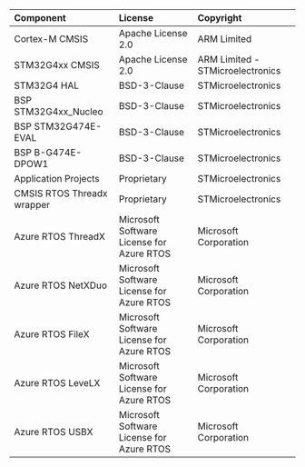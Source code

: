 ﻿| Component                       | License                                               | Copyright |
|:---------                       |:-------                                               |:----------|
| Cortex-M CMSIS                  | Apache License 2.0                                    | ARM Limited |
| STM32G4xx CMSIS                 | Apache License 2.0                                    | ARM Limited - STMicroelectronics |
| STM32G4 HAL                     | BSD-3-Clause                                          | STMicroelectronics |
| BSP STM32G4xx_Nucleo            | BSD-3-Clause                                          | STMicroelectronics |
| BSP STM32G474E-EVAL             | BSD-3-Clause                                          | STMicroelectronics |
| BSP B-G474E-DPOW1               | BSD-3-Clause                                          | STMicroelectronics |
| Application Projects            | Proprietary                                           | STMicroelectronics |
| CMSIS RTOS Threadx wrapper      | Proprietary                                           | STMicroelectronics |
| Azure RTOS ThreadX              | Microsoft Software License for Azure RTOS             | Microsoft Corporation|
| Azure RTOS NetXDuo              | Microsoft Software License for Azure RTOS             | Microsoft Corporation|
| Azure RTOS FileX                | Microsoft Software License for Azure RTOS             | Microsoft Corporation|
| Azure RTOS LeveLX               | Microsoft Software License for Azure RTOS             | Microsoft Corporation|
| Azure RTOS USBX                 | Microsoft Software License for Azure RTOS             | Microsoft Corporation|